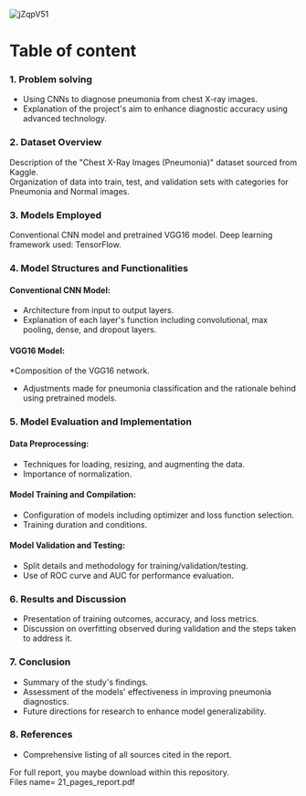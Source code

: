 ![jZqpV51](https://github.com/Carrick113/cnn/assets/138642124/ec5ab25b-a2af-4e78-98ad-b8f9d1339c2d) <br>
# Table of content  
### 1. Problem solving    
* Using CNNs to diagnose pneumonia from chest X-ray images.                       
* Explanation of the project's aim to enhance diagnostic accuracy using advanced technology.   

### 2. Dataset Overview  
Description of the "Chest X-Ray Images (Pneumonia)" dataset sourced from Kaggle.  <br>
Organization of data into train, test, and validation sets with categories for Pneumonia and Normal images. 

### 3. Models Employed
Conventional CNN model and pretrained VGG16 model. Deep learning framework used: TensorFlow.

### 4. Model Structures and Functionalities
#### Conventional CNN Model:
* Architecture from input to output layers.
* Explanation of each layer's function including convolutional, max pooling, dense, and dropout layers.

#### VGG16 Model:
*Composition of the VGG16 network.
* Adjustments made for pneumonia classification and the rationale behind using pretrained models.

### 5. Model Evaluation and Implementation
####  Data Preprocessing:
- Techniques for loading, resizing, and augmenting the data.
- Importance of normalization.

#### Model Training and Compilation:
- Configuration of models including optimizer and loss function selection.
- Training duration and conditions.

####  Model Validation and Testing:
- Split details and methodology for training/validation/testing.
- Use of ROC curve and AUC for performance evaluation.  <br>

### 6. Results and Discussion
* Presentation of training outcomes, accuracy, and loss metrics.
* Discussion on overfitting observed during validation and the steps taken to address it.

### 7. Conclusion
* Summary of the study's findings.
* Assessment of the models' effectiveness in improving pneumonia diagnostics.
* Future directions for research to enhance model generalizability.

### 8. References
* Comprehensive listing of all sources cited in the report. <br>


For full report, you maybe download within this repository.<br> 
Files name= 21_pages_report.pdf






